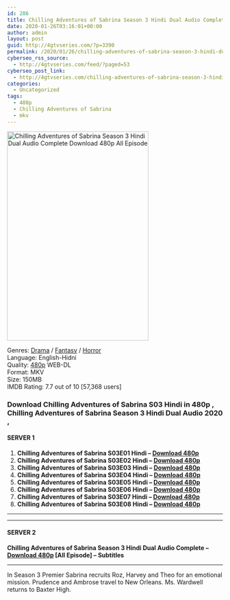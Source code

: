 ```yaml
---
id: 286
title: Chilling Adventures of Sabrina Season 3 Hindi Dual Audio Complete Download 480p All Episode
date: 2020-01-26T03:16:01+00:00
author: admin
layout: post
guid: http://4gtvseries.com/?p=3390
permalink: /2020/01/26/chilling-adventures-of-sabrina-season-3-hindi-dual-audio-complete-download-480p-all-episode/
cyberseo_rss_source:
  - http://4gtvseries.com/feed/?paged=53
cyberseo_post_link:
  - http://4gtvseries.com/chilling-adventures-of-sabrina-season-3-hindi-dual-audio-complete-download-480p-all-episode/
categories:
  - Uncategorized
tags:
  - 480p
  - Chilling Adventures of Sabrina
  - mkv
---
```

<img loading="lazy" class="aligncenter" src="https://2.bp.blogspot.com/--pAG_ohVH7Y/XirJKxUaY-I/AAAAAAAAARs/ttSt6tulM80jjKJEQGwyhmbPqIhISNy4QCK4BGAYYCw/s1600/Chilling%2BAdventures%2Bof%2BSabrina%2BSeason%2B3.jpg" alt="Chilling Adventures of Sabrina Season 3 Hindi Dual Audio Complete Download 480p All Episode" width="330" height="488" />

Genres:&nbsp;<a href="http://4gtvseries.com/tag/drama/" data-wpel-link="internal">Drama</a> / <a href="http://4gtvseries.com/tag/fantasy/" data-wpel-link="internal">Fantasy</a> / <a href="http://4gtvseries.com/tag/horror/" data-wpel-link="internal">Horror</a>  
Language: English-Hidni  
Quality:&nbsp;<a href="http://4gtvseries.com/tag/480p/" data-wpel-link="internal">480p</a> WEB-DL  
Format: MKV  
Size: 150MB  
IMDB Rating: 7.7 out of 10 [57,368 users]

### **Download Chilling Adventures of Sabrina S03 Hindi in 480p , Chilling Adventures of Sabrina Season 3 Hindi Dual Audio 2020 ,&nbsp;**

#### <span><strong>SERVER 1</strong></span>

  1. **Chilling Adventures of Sabrina S03E01 Hindi – <a href="http://slink.dl480p.xyz/zN1Uo" data-wpel-link="external" target="_blank" rel="nofollow external noopener noreferrer" class="wpel-icon-left"><i class="wpel-icon fa fa-download" aria-hidden="true"></i>Download 480p</a>**
  2. **Chilling Adventures of Sabrina S03E02 Hindi – <a href="http://slink.dl480p.xyz/QuuBDHXF" data-wpel-link="external" target="_blank" rel="nofollow external noopener noreferrer" class="wpel-icon-left"><i class="wpel-icon fa fa-download" aria-hidden="true"></i>Download 480p</a>**
  3. **Chilling Adventures of Sabrina S03E03 Hindi – <a href="http://slink.dl480p.xyz/guWg" data-wpel-link="external" target="_blank" rel="nofollow external noopener noreferrer" class="wpel-icon-left"><i class="wpel-icon fa fa-download" aria-hidden="true"></i>Download 480p</a>**
  4. **Chilling Adventures of Sabrina S03E04 Hindi – <a href="http://slink.dl480p.xyz/dIGc3khF" data-wpel-link="external" target="_blank" rel="nofollow external noopener noreferrer" class="wpel-icon-left"><i class="wpel-icon fa fa-download" aria-hidden="true"></i>Download 480p</a>**
  5. **Chilling Adventures of Sabrina S03E05 Hindi – <a href="http://slink.dl480p.xyz/IYJIWM" data-wpel-link="external" target="_blank" rel="nofollow external noopener noreferrer" class="wpel-icon-left"><i class="wpel-icon fa fa-download" aria-hidden="true"></i>Download 480p</a>**
  6. **Chilling Adventures of Sabrina S03E06 Hindi – <a href="http://slink.dl480p.xyz/LHYbzWz" data-wpel-link="external" target="_blank" rel="nofollow external noopener noreferrer" class="wpel-icon-left"><i class="wpel-icon fa fa-download" aria-hidden="true"></i>Download 480p</a>**
  7. **Chilling Adventures of Sabrina S03E07 Hindi – <a href="http://slink.dl480p.xyz/F1JBg" data-wpel-link="external" target="_blank" rel="nofollow external noopener noreferrer" class="wpel-icon-left"><i class="wpel-icon fa fa-download" aria-hidden="true"></i>Download 480p</a>**
  8. **Chilling Adventures of Sabrina S03E08 Hindi – <a href="http://slink.dl480p.xyz/uf6ZC" data-wpel-link="external" target="_blank" rel="nofollow external noopener noreferrer" class="wpel-icon-left"><i class="wpel-icon fa fa-download" aria-hidden="true"></i>Download 480p</a>**

* * *

* * *

#### <span><strong>SERVER 2</strong></span>

**Chilling Adventures of Sabrina Season 3 Hindi Dual Audio Complete – <a href="http://dl480p.xyz/3680/" data-wpel-link="external" target="_blank" rel="nofollow external noopener noreferrer" class="wpel-icon-left"><i class="wpel-icon fa fa-download" aria-hidden="true"></i>Download 480p</a> [All Episode] – Subtitles**

* * *

In Season 3 Premier Sabrina recruits Roz, Harvey and Theo for an emotional mission. Prudence and Ambrose travel to New Orleans. Ms. Wardwell returns to Baxter High.

<div align="center">
</div>